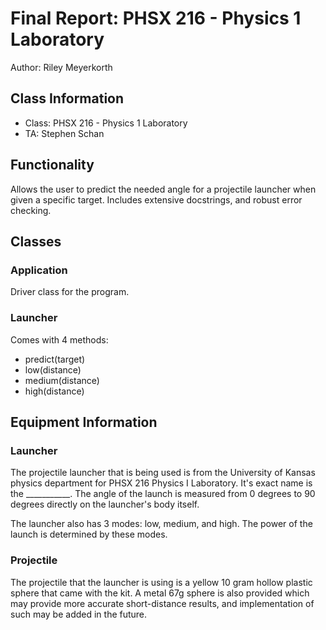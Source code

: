 # Final Report: PHSX 216 - Physics 1 Laboratory
Author: Riley Meyerkorth
## Class Information
* Class: PHSX 216 - Physics 1 Laboratory
* TA: Stephen Schan
## Functionality
Allows the user to predict the needed angle for a projectile launcher when given a specific target. Includes extensive docstrings, and robust error checking.

## Classes
### Application
Driver class for the program.
### Launcher
Comes with 4 methods:
- predict(target)
- low(distance)
- medium(distance)
- high(distance)

## Equipment Information
### Launcher
The projectile launcher that is being used is from the University of Kansas physics department for PHSX 216 Physics I Laboratory. It's exact name is the ___________. The angle of the launch is measured from 0 degrees to 90 degrees directly on the launcher's body itself.

The launcher also has 3 modes: low, medium, and high. The power of the launch is determined by these modes.

### Projectile
The projectile that the launcher is using is a yellow 10 gram hollow plastic sphere that came with the kit. A metal 67g sphere is also provided which may provide more accurate short-distance results, and implementation of such may be added in the future.